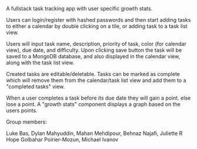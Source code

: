 A fullstack task tracking app with user specific growth stats.

Users can login/register with hashed passwords and then start adding tasks to either a calendar by double clicking on a tile, or adding task to a task list view.

Users will input task name, description, priority of task, color (for calendar view), due date, and difficulty. Upon clicking save button the task will be saved to a MongoDB database,
and also displayed in the calendar view, along with the task list view. 

Created tasks are editable/deletable. Tasks can be marked as complete which will remove them from the calendar/task list view and add them to a "completed tasks" view.

When a user completes a task before its due date they will gain a point. else lose a point. A "growth stats" component displays a graph based on the users points. 

Group members:

Luke Bas,
Dylan Mahyuddin,
Mahan Mehdipour,
Behnaz Najafi,
Juliette R Hope Golbahar Poirier-Mozun,
Michael Ivanov

